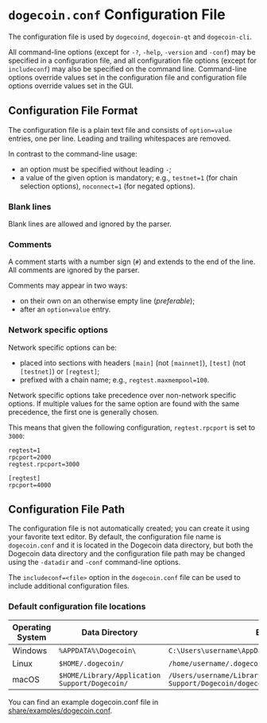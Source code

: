 # `dogecoin.conf` Configuration File

The configuration file is used by `dogecoind`, `dogecoin-qt` and `dogecoin-cli`.

All command-line options (except for `-?`, `-help`, `-version` and `-conf`) may be specified in a configuration file, and all configuration file options (except for `includeconf`) may also be specified on the command line. Command-line options override values set in the configuration file and configuration file options override values set in the GUI.

## Configuration File Format

The configuration file is a plain text file and consists of `option=value` entries, one per line. Leading and trailing whitespaces are removed.

In contrast to the command-line usage:
- an option must be specified without leading `-`;
- a value of the given option is mandatory; e.g., `testnet=1` (for chain selection options), `noconnect=1` (for negated options).

### Blank lines

Blank lines are allowed and ignored by the parser.

### Comments

A comment starts with a number sign (`#`) and extends to the end of the line. All comments are ignored by the parser.

Comments may appear in two ways:
- on their own on an otherwise empty line (_preferable_);
- after an `option=value` entry.

### Network specific options

Network specific options can be:
- placed into sections with headers `[main]` (not `[mainnet]`), `[test]` (not `[testnet]`) or `[regtest]`;
- prefixed with a chain name; e.g., `regtest.maxmempool=100`.

Network specific options take precedence over non-network specific options.
If multiple values for the same option are found with the same precedence, the
first one is generally chosen.

This means that given the following configuration, `regtest.rpcport` is set to `3000`:

```
regtest=1
rpcport=2000
regtest.rpcport=3000

[regtest]
rpcport=4000
```

## Configuration File Path

The configuration file is not automatically created; you can create it using your favorite text editor. By default, the configuration file name is `dogecoin.conf` and it is located in the Dogecoin data directory, but both the Dogecoin data directory and the configuration file path may be changed using the `-datadir` and `-conf` command-line options.

The `includeconf=<file>` option in the `dogecoin.conf` file can be used to include additional configuration files.

### Default configuration file locations

Operating System | Data Directory | Example Path
-- | -- | --
Windows | `%APPDATA%\Dogecoin\` | `C:\Users\username\AppData\Roaming\Dogecoin\dogecoin.conf`
Linux | `$HOME/.dogecoin/` | `/home/username/.dogecoin/dogecoin.conf`
macOS | `$HOME/Library/Application Support/Dogecoin/` | `/Users/username/Library/Application Support/Dogecoin/dogecoin.conf`

You can find an example dogecoin.conf file in [share/examples/dogecoin.conf](../share/examples/dogecoin.conf).
